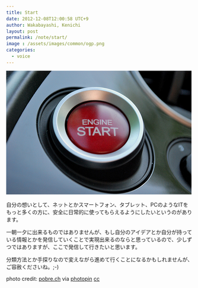 ```yaml
---
title: Start
date: 2012-12-08T12:00:58 UTC+9
author: Wakabayashi, Kenichi
layout: post
permalink: /note/start/
image : /assets/images/common/ogp.png
categories:
  - voice
---
```

![start](/assets/images/2012/12/medium_2601582256.jpg)

自分の想いとして、ネットとかスマートフォン、タブレット、PCのようなITをもっと多くの方に、安全に日常的に使ってもらえるようにしたいというのがあります。

一朝一夕に出来るものではありませんが、もし自分のアイデアとか自分が持っている情報とかを発信していくことで実現出来るのならと思っているので、少しずつではありますが、ここで発信して行きたいと思います。

分類方法とか手探りなので変えながら進めて行くことになるかもしれませんが、ご容赦くださいね。;-)

photo credit: [pobre.ch](http://www.flickr.com/photos/npobre/2601582256/) via [photopin](http://photopin.com) [cc](http://creativecommons.org/licenses/by/2.0/)